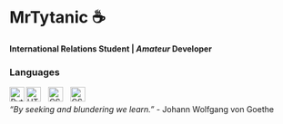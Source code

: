 # MrTytanic ☕
**International Relations Student | _Amateur_ Developer**

### Languages
<img align="left" alt="Python" width="26px" stlye="padding-right:10px;" src= "https://cdn.jsdelivr.net/gh/devicons/devicon@latest/icons/python/python-plain.svg" />
<img align="left" alt="HTML5" width="26px" style="padding-right:10px;" src="https://cdn.jsdelivr.net/gh/devicons/devicon/icons/html5/html5-original.svg"/>
<img align="left" alt="CSS" width="26px" style="padding-right:10px;" src="https://cdn.jsdelivr.net/gh/devicons/devicon@latest/icons/css3/css3-original.svg"/>
<img align="left" alt="CSS" width="26px" style="padding-right:10px;" src="https://cdn.jsdelivr.net/gh/devicons/devicon@latest/icons/godot/godot-original.svg" />

<br/>

*“By seeking and blundering we learn.”* - Johann Wolfgang von Goethe
<!--
**MrTytanic/MrTytanic** is a ✨ _special_ ✨ repository because its `README.md` (this file) appears on your GitHub profile.

Here are some ideas to get you started:

- 🔭 I’m currently working on ...
- 🌱 I’m currently learning ...
- 👯 I’m looking to collaborate on ...
- 🤔 I’m looking for help with ...
- 💬 Ask me about ...
- 📫 How to reach me: ...
- 😄 Pronouns: ...
- ⚡ Fun fact: ...
-->
